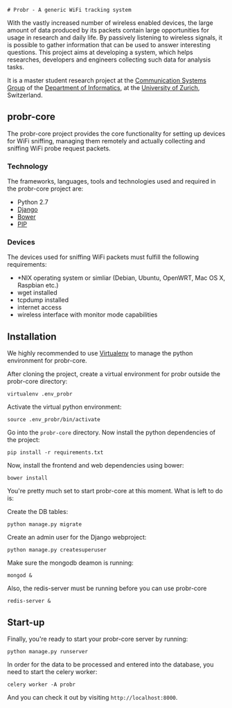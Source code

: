     # Probr - A generic WiFi tracking system

With the vastly increased number of wireless enabled devices, the large amount of data produced by its packets contain large opportunities for usage in research and daily life. By passively listening to wireless signals, it is possible to gather information that can be used to answer interesting questions.
This project aims at developing a system, which helps researches, developers and engineers collecting such data for analysis tasks.

It is a master student research project at the [Communication Systems Group](http://www.csg.uzh.ch) of the  [Department of Informatics](http://www.ifi.uzh.ch), at the [University of Zurich](http://www.uzh.ch), Switzerland.



## probr-core


The probr-core project provides the core functionality for setting up devices for WiFi sniffing, managing them remotely and actually collecting and sniffing WiFi probe request packets.

### Technology

The frameworks, languages, tools and technologies used and required in the probr-core project are:

* Python 2.7
* [Django](https://www.djangoproject.com/)
* [Bower](http://bower.io/)
* [PIP](https://pip.pypa.io/en/latest/installing.html)


### Devices

The devices used for sniffing WiFi packets must fulfill the following requirements:

* \*NIX operating system or simliar (Debian, Ubuntu, OpenWRT, Mac OS X, Raspbian etc.)
* wget installed
* tcpdump installed
* internet access
* wireless interface with monitor mode capabilities


## Installation

We highly recommended to use [Virtualenv](https://virtualenv.pypa.io/en/latest/) to manage the python environment for probr-core.

After cloning the project, create a virtual environment for probr outside the probr-core directory:

```
virtualenv .env_probr

```

Activate the virtual python environment:

```
source .env_probr/bin/activate

```

Go into the `probr-core` directory.
Now install the python dependencies of the project:

```
pip install -r requirements.txt

```

Now, install the frontend and web dependencies using bower:

```
bower install

```

You're pretty much set to start probr-core at this moment. What is left to do is:

Create the DB tables:

```
python manage.py migrate

```

Create an admin user for the Django webproject:

```
python manage.py createsuperuser

```

Make sure the mongodb deamon is running:

```
mongod &
```

Also, the redis-server must be running before you can use probr-core

```
redis-server &
```


## Start-up

Finally, you're ready to start your probr-core server by running:

```
python manage.py runserver

```

In order for the data to be processed and entered into the database, you need to start
the celery worker:

```
celery worker -A probr
```

And you can check it out by visiting `http://localhost:8000`.

